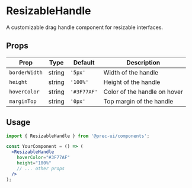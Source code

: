 # ResizableHandle

A customizable drag handle component for resizable interfaces.

## Props

| Prop | Type | Default | Description |
|------|------|---------|-------------|
| `borderWidth` | string | `'5px'` | Width of the handle |
| `height` | string | `'100%'` | Height of the handle |
| `hoverColor` | string | `'#3F77AF'` | Color of the handle on hover |
| `marginTop` | string | `'0px'` | Top margin of the handle |

## Usage

```jsx
import { ResizableHandle } from '@prec-ui/components';

const YourComponent = () => (
  <ResizableHandle 
    hoverColor="#3F77AF"
    height="100%"
    // ... other props
  />
);
```